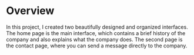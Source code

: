 # Overview
In this project, I created two beautifully designed and organized interfaces. The home page is the main interface, which contains a brief history of the company and also explains what the company does.
The second page is the contact page, where you can send a message directly to the company.
